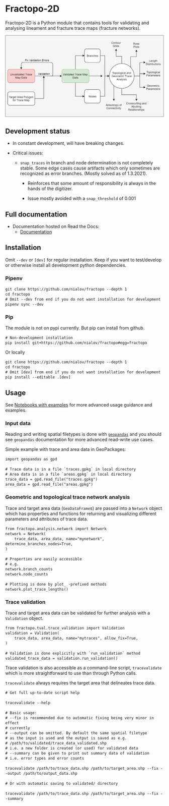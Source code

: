 # Fractopo-2D

Fractopo-2D is a Python module that contains tools for validating and
analysing lineament and fracture trace maps (fracture networks).

![Overview of fractopo-2D](docs_src/imgs/fractopo_2d_diagram.png)

## Development status

-   In constant development, will have breaking changes.

-   Critical issues:

    -   `snap_traces` in branch and node determination is not completely
        stable. Some edge cases cause artifacts which only sometimes are
        recognized as error branches. (Mostly solved as of 1.3.2021).

        -   Reinforces that some amount of responsibility is always in
            the hands of the digitizer.

        -   Issue mostly avoided with a `snap_threshold` of 0.001

## Full documentation

-   Documentation hosted on Read the Docs:
    -   [Documentation](https://fractopo.readthedocs.io/en/latest/index.html)

## Installation

Omit `--dev` or `[dev]` for regular installation. Keep if you want to
test/develop or otherwise install all development python dependencies.

### Pipenv

``` {.bash}
git clone https://github.com/nialov/fractopo --depth 1
cd fractopo
# Omit --dev from end if you do not want installation for development
pipenv sync --dev
```

### Pip

The module is not on pypi currently. But pip can install from github.

``` {.bash}
# Non-development installation
pip install git+https://github.com/nialov/fractopo#egg=fractopo
```

Or locally

``` {.bash}
git clone https://github.com/nialov/fractopo --depth 1
cd fractopo
# Omit [dev] from end if you do not want installation for development
pip install --editable .[dev]
```

## Usage

See [Notebooks with examples](https://tinyurl.com/yb4tj47e) for more
advanced usage guidance and examples.

### Input data

Reading and writing spatial filetypes is done with
[`geopandas`](https://geopandas.org/) and you should see `geopandas`
documentation for more advanced read-write use cases.

Simple example with trace and area data in GeoPackages:

``` {.python}
import geopandas as gpd

# Trace data is in a file `traces.gpkg` in local directory
# Area data is in a file `areas.gpkg` in local directory
trace_data = gpd.read_file("traces.gpkg")
area_data = gpd.read_file("areas.gpkg")
```

### Geometric and topological trace network analysis

Trace and target area data (`GeoDataFrame`s) are passed into a `Network`
object which has properties and functions for returning and visualizing
different parameters and attributes of trace data.

``` {.python}
from fractopo.analysis.network import Network
network = Network(
    trace_data, area_data, name="mynetwork", determine_branches_nodes=True,
)

# Properties are easily accessible
# e.g.
network.branch_counts
network.node_counts

# Plotting is done by plot_ -prefixed methods
network.plot_trace_lengths()
```

### Trace validation

Trace and target area data can be validated for further analysis with a
`Validation` object.

``` {.python}
from fractopo.tval.trace_validation import Validation
validation = Validation(
    trace_data, area_data, name="mytraces", allow_fix=True,
)

# Validation is done explicitly with `run_validation` method
validated_trace_data = validation.run_validation()
```

Trace validation is also accessible as a command-line script,
`tracevalidate` which is more straightforward to use than through Python
calls.

`tracevalidate` always requires the target area that delineates trace
data.

``` {.bash}
# Get full up-to-date script help

tracevalidate --help

# Basic usage:
# --fix is recommended due to automatic fixing being very minor in effect
# currently
# --output can be omitted. By default the same spatial filetype
# as the input is used and the output is saved as e.g.
# /path/to/validated/trace_data_validated.shp
# i.e. a new folder is created (or used) for validated data
# --summary can be given to print out summary data of validation
# i.e. error types and error counts

tracevalidate /path/to/trace_data.shp /path/to/target_area.shp --fix --output /path/to/output_data.shp

# Or with automatic saving to validated/ directory

tracevalidate /path/to/trace_data.shp /path/to/target_area.shp --fix --summary
```
